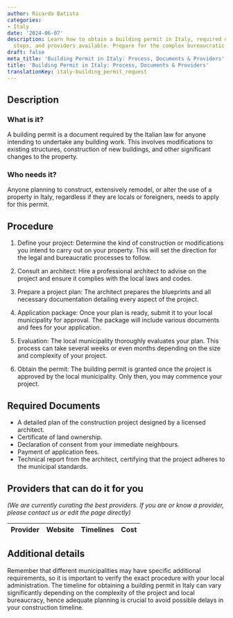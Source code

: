 ```yaml
---
author: Ricardo Batista
categories:
- Italy
date: '2024-06-07'
description: Learn how to obtain a building permit in Italy, required documents, procedure
  steps, and providers available. Prepare for the complex bureaucratic process.
draft: false
meta_title: 'Building Permit in Italy: Process, Documents & Providers'
title: 'Building Permit in Italy: Process, Documents & Providers'
translationKey: italy-building_permit_request
---
```



## Description
### What is it?
A building permit is a document required by the Italian law for anyone intending to undertake any building work. This involves modifications to existing structures, construction of new buildings, and other significant changes to the property.

### Who needs it?
Anyone planning to construct, extensively remodel, or alter the use of a property in Italy, regardless if they are locals or foreigners, needs to apply for this permit. 

## Procedure
1. Define your project: Determine the kind of construction or modifications you intend to carry out on your property. This will set the direction for the legal and bureaucratic processes to follow. 

2. Consult an architect: Hire a professional architect to advise on the project and ensure it complies with the local laws and codes. 

3. Prepare a project plan: The architect prepares the blueprints and all necessary documentation detailing every aspect of the project.

4. Application package: Once your plan is ready, submit it to your local municipality for approval. The package will include various documents and fees for your application. 

5. Evaluation: The local municipality thoroughly evaluates your plan. This process can take several weeks or even months depending on the size and complexity of your project.

6. Obtain the permit: The building permit is granted once the project is approved by the local municipality. Only then, you may commence your project.

## Required Documents
- A detailed plan of the construction project designed by a licensed architect.
- Certificate of land ownership.
- Declaration of consent from your immediate neighbours.
- Payment of application fees.
- Technical report from the architect, certifying that the project adheres to the municipal standards.

## Providers that can do it for you

_(We are currently curating the best providers. If you are or know a provider, please contact us or edit the page directly)_

| Provider        |     Website     |     Timelines    |       Cost      |
| --------------- | --------------- |  :-------------: | :-------------: |

## Additional details
Remember that different municipalities may have specific additional requirements, so it is important to verify the exact procedure with your local administration. The timeline for obtaining a building permit in Italy can vary significantly depending on the complexity of the project and local bureaucracy, hence adequate planning is crucial to avoid possible delays in your construction timeline.